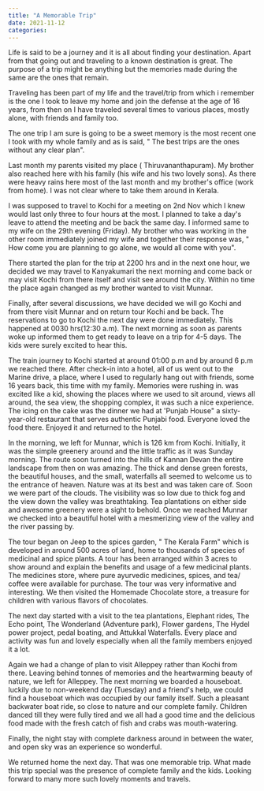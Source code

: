 ```yaml
---
title: "A Memorable Trip"
date: 2021-11-12
categories:
---
```



Life is said to be a journey and it is all about finding your destination. Apart from that going out and traveling to a known destination is great. The purpose of a trip might be anything but the memories made during the same are the ones that remain. 

Traveling has been part of my life and the travel/trip from which i remember is the one I took to leave my home and join the defense at the age of 16 years, from then on I have traveled several times to various places, mostly alone, with friends and family too. 

The one trip I am sure is going to be a sweet memory is the most recent one I took with my whole family and as is said, " The best trips are the ones without any clear plan".

Last month my parents visited my place ( Thiruvananthapuram). My brother also reached here with his family (his wife and his two lovely sons). As there were heavy rains here most of the last month and my brother's office (work from home). I was not clear where to take them around in Kerala.  

I was supposed to travel to Kochi for a meeting on 2nd Nov which I knew would last only three to four hours at the most. I planned to take a day's leave to attend the meeting and be back the same day. I informed same to my wife on the 29th evening (Friday). My brother who was working in the other room immediately joined my wife and together their response was, " How come you are planning to go alone, we would all come with you".

There started the plan for the trip at 2200 hrs and in the next one hour, we decided we may travel to Kanyakumari the next morning and come back or may visit Kochi from there itself and visit see around the city. Within no time the place again changed as my brother wanted to visit Munnar. 

Finally, after several discussions, we have decided we will go Kochi and from there visit Munnar and on return tour Kochi and be back. The reservations to go to Kochi the next day were done immediately. This happened at 0030 hrs(12:30 a.m). The next morning as soon as parents woke up informed them to get ready to leave on a trip for 4-5 days. The kids were surely excited to hear this. 

The train journey to Kochi started at around 01:00 p.m and by around 6 p.m we reached there. After check-in into a hotel, all of us went out to the Marine drive, a place, where I used to regularly hang out with friends, some 16 years back, this time with my family. Memories were rushing in. was excited like a  kid, showing the places where we used to sit around, views all around, the sea view, the shopping complex, it was such a nice experience. The icing on the cake was the dinner we had at 'Punjab House" a sixty-year-old restaurant that serves authentic Punjabi food. Everyone loved the food there. Enjoyed it and returned to the hotel. 

In the morning, we left for Munnar,  which is 126 km from Kochi. Initially, it was the simple greenery around and the little traffic as it was Sunday morning. The route soon turned into the hills of Kannan Devan the entire landscape from then on was amazing. The thick and dense green forests, the beautiful houses, and the small, waterfalls all seemed to welcome us to the entrance of heaven. Nature was at its best and was taken care of. Soon we were part of the clouds. The visibility was so low due to thick fog and the view down the valley was breathtaking. Tea plantations on either side and awesome greenery were a sight to behold. Once we reached Munnar we checked into a beautiful hotel with a mesmerizing view of the valley and the river passing by. 

The tour began on Jeep to the spices garden, " The Kerala Farm" which is developed in around 500 acres of land, home to thousands of species of medicinal and spice plants. A tour has been arranged within 3 acres to show around and explain the benefits and usage of a few medicinal plants. The medicines store, where pure ayurvedic medicines, spices, and tea/ coffee were available for purchase. The tour was very informative and interesting. We then visited the Homemade Chocolate store, a treasure for children with various flavors of chocolates.

The next day started with a visit to the tea plantations, Elephant rides, The Echo point, The Wonderland (Adventure park), Flower gardens, The Hydel power project, pedal boating, and Attukkal Waterfalls. Every place and activity was fun and lovely especially when all the family members enjoyed it a lot.

Again we had a change of plan to visit Alleppey rather than Kochi from there. Leaving behind tonnes of memories and the heartwarming beauty of nature, we left for Alleppey. The next morning we boarded a houseboat. luckily due to non-weekend day (Tuesday) and a friend's help, we could find a houseboat which was occupied by our family itself. Such a pleasant backwater boat ride, so close to nature and our complete family. Children danced till they were fully tired and we all had a good time and the delicious food made with the fresh catch of fish and crabs was mouth-watering.

Finally, the night stay with complete darkness around in between the water, and open sky was an experience so wonderful. 

We returned home the next day. That was one memorable trip. What made this trip special was the presence of complete family and the kids. Looking forward to many more such lovely moments and travels.
